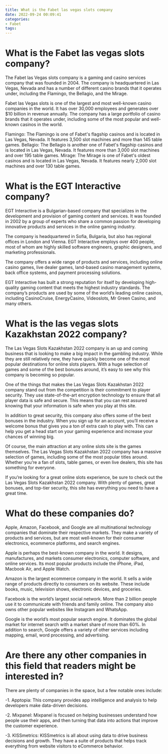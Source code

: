 ```yaml
---
title: What is the Fabet las vegas slots company 
date: 2022-09-24 00:09:41
categories:
- Fabet
tags:
---
```



#  What is the Fabet las vegas slots company? 

The Fabet las Vegas slots company is a gaming and casino services company that was founded in 2004. The company is headquartered in Las Vegas, Nevada and has a number of different casino brands that it operates under, including the Flamingo, the Bellagio, and the Mirage. 

Fabet las Vegas slots is one of the largest and most well-known casino companies in the world. It has over 30,000 employees and generates over $10 billion in revenue annually. The company has a large portfolio of casino brands that it operates under, including some of the most popular and well-known casinos in the world. 

Flamingo: The Flamingo is one of Fabet's flagship casinos and is located in Las Vegas, Nevada. It features 3,500 slot machines and more than 145 table games. 
Bellagio: The Bellagio is another one of Fabet's flagship casinos and is located in Las Vegas, Nevada. It features more than 3,000 slot machines and over 195 table games. 
Mirage: The Mirage is one of Fabet's oldest casinos and is located in Las Vegas, Nevada. It features nearly 2,000 slot machines and over 130 table games.

#  What is the EGT Interactive company? 

EGT Interactive is a Bulgarian-based company that specializes in the development and provision of gaming content and services. It was founded in 2002 by a group of experts who share a common passion for developing innovative products and services in the online gaming industry.

The company is headquartered in Sofia, Bulgaria, but also has regional offices in London and Vienna. EGT Interactive employs over 400 people, most of whom are highly skilled software engineers, graphic designers, and marketing professionals.

The company offers a wide range of products and services, including online casino games, live dealer games, land-based casino management systems, back office systems, and payment processing solutions. 

EGT Interactive has built a strong reputation for itself by developing high-quality gaming content that meets the highest industry standards. The company’s products are used by some of the world’s leading online casinos, including CasinoCruise, EnergyCasino, Videoslots, Mr Green Casino, and many others.

#  What is the las vegas slots Kazakhstan 2022 company? 

The Las Vegas Slots Kazakhstan 2022 company is an up and coming business that is looking to make a big impact in the gambling industry. While they are still relatively new, they have quickly become one of the most popular destinations for online slots players. With a huge selection of games and some of the best bonuses around, it’s easy to see why this company is becoming so popular.

One of the things that makes the Las Vegas Slots Kazakhstan 2022 company stand out from the competition is their commitment to player security. They use state-of-the-art encryption technology to ensure that all player data is safe and secure. This means that you can rest assured knowing that your information is safe when you play at this site.

In addition to great security, this company also offers some of the best bonuses in the industry. When you sign up for an account, you’ll receive a welcome bonus that gives you a ton of extra cash to play with. This can help you get a head start on your gaming experience and increase your chances of winning big.

Of course, the main attraction at any online slots site is the games themselves. The Las Vegas Slots Kazakhstan 2022 company has a massive selection of games, including some of the most popular titles around. Whether you’re a fan of slots, table games, or even live dealers, this site has something for everyone.

If you’re looking for a great online slots experience, be sure to check out the Las Vegas Slots Kazakhstan 2022 company. With plenty of games, great bonuses, and top-tier security, this site has everything you need to have a great time.

#  What do these companies do? 

Apple, Amazon, Facebook, and Google are all multinational technology companies that dominate their respective markets. They make a variety of products and services, but are most well-known for their consumer electronics, ecommerce platforms, and search engines.

Apple is perhaps the best-known company in the world. It designs, manufactures, and markets consumer electronics, computer software, and online services. Its most popular products include the iPhone, iPad, Macbook Air, and Apple Watch.

Amazon is the largest ecommerce company in the world. It sells a wide range of products directly to consumers on its website. These include books, music, television shows, electronic devices, and groceries.

Facebook is the world’s largest social network. More than 2 billion people use it to communicate with friends and family online. The company also owns other popular websites like Instagram and WhatsApp.

Google is the world’s most popular search engine. It dominates the global market for internet search with a market share of more than 60%. In addition to search, Google offers a variety of other services including mapping, email, word processing, and advertising.

#  Are there any other companies in this field that readers might be interested in?

There are plenty of companies in the space, but a few notable ones include:

-1. Apptopia: This company provides app intelligence and analysis to help developers make data-driven decisions.

-2. Mixpanel: Mixpanel is focused on helping businesses understand how people use their apps, and then turning that data into actions that improve the customer experience.

-3. KISSmetrics: KISSmetrics is all about using data to drive business decisions and growth. They have a suite of products that helps track everything from website visitors to eCommerce behavior.